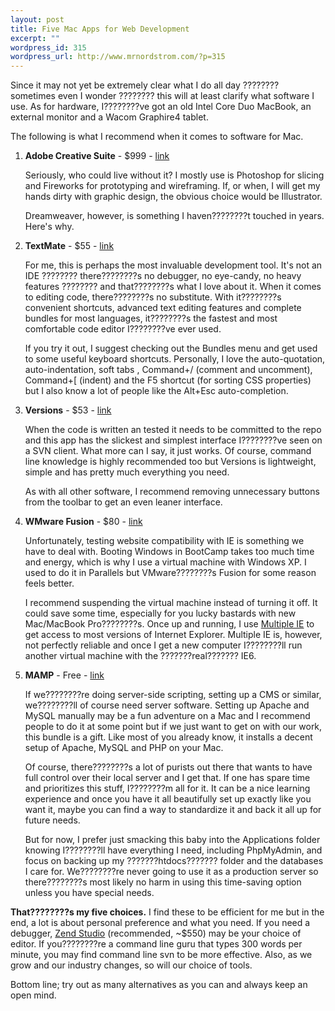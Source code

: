 ```yaml
--- 
layout: post
title: Five Mac Apps for Web Development
excerpt: ""
wordpress_id: 315
wordpress_url: http://www.mrnordstrom.com/?p=315
---
```

<p>Since it may not yet be extremely clear what I do all day ???????? sometimes even I wonder ???????? this will at least clarify what software I use. As for hardware, I????????ve got an old Intel Core Duo MacBook, an external monitor and a Wacom Graphire4 tablet.</p>

<p>The following is what I recommend when it comes to software for Mac.</p>

<ol>
<li><strong>Adobe Creative Suite</strong> - $999 - <a href="http://www.adobe.com/products/creativesuite/">link</a>
<p>Seriously, who could live without it? I mostly use is Photoshop for slicing and Fireworks for prototyping and wireframing. If, or when, I will get my hands dirty with graphic design, the obvious choice would be Illustrator.</p>

<p>Dreamweaver, however, is something I haven????????t touched in years. Here's why.</p></li>

<li><strong>TextMate</strong> - $55 - <a href="http://macromates.com/">link</a>
<p>For me, this is perhaps the most invaluable development tool. It's not an IDE ???????? there????????s no debugger, no eye-candy, no heavy features ???????? and that????????s what I love about it. When it comes to editing code, there????????s no substitute. With it????????s convenient shortcuts, advanced text editing features and complete bundles for most languages, it????????s the fastest and most comfortable code editor I????????ve ever used.</p>

<p>If you try it out, I suggest checking out the Bundles menu and get used to some useful keyboard shortcuts. Personally, I love the auto-quotation, auto-indentation, soft tabs , Command+/ (comment and uncomment), Command+[ (indent) and the F5 shortcut (for sorting CSS properties) but I also know a lot of people like the Alt+Esc auto-completion.</p></li>

<li><strong>Versions</strong> - $53 - <a href="http://versionsapp.com/">link</a>
<p>When the code is written an tested it needs to be committed to the repo and this app has the slickest and simplest interface I????????ve seen on a SVN client. What more can I say, it just works. Of course, command line knowledge is highly recommended too but Versions is lightweight, simple and has pretty much everything you need.</p>

<p>As with all other software, I recommend removing unnecessary buttons from the toolbar to get an even leaner interface.</p></li>

<li><strong>WMware Fusion</strong> - $80 - <a href="http://www.vmware.com/products/fusion/">link</a>
<p>Unfortunately, testing website compatibility with IE is something we have to deal with. Booting Windows in BootCamp takes too much time and energy, which is why I use a virtual machine with Windows XP. I used to do it in Parallels but VMware????????s Fusion for some reason feels better.</p>

<p>I recommend suspending the virtual machine instead of turning it off. It could save some time, especially for you lucky bastards with new Mac/MacBook Pro????????s. Once up and running, I use <a href="http://tredosoft.com/Multiple_IE">Multiple IE</a> to get access to most versions of Internet Explorer. Multiple IE is, however, not perfectly reliable and once I get a new computer I????????ll run another virtual machine with the ???????real??????? IE6.</p></li>

<li><strong>MAMP</strong> - Free - <a href="http://www.mamp.info/">link</a>
<p>If we????????re doing server-side scripting, setting up a CMS or similar, we????????ll of course need server software. Setting up Apache and MySQL manually may be a fun adventure on a Mac and I recommend people to do it at some point but if we just want to get on with our work, this bundle is a gift. Like most of you already know, it installs a decent setup of Apache, MySQL and PHP on your Mac.</p>

<p>Of course, there????????s a lot of purists out there that wants to have full control over their local server and I get that. If one has spare time and prioritizes this stuff, I????????m all for it. It can be a nice learning experience and once you have it all beautifully set up exactly like you want it, maybe you can find a way to standardize it and back it all up for future needs.</p>

<p>But for now, I prefer just smacking this baby into the Applications folder knowing I????????ll have everything I need, including PhpMyAdmin, and focus on backing up my ???????htdocs??????? folder and the databases I care for. We????????re never going to use it as a production server so there????????s most likely no harm in using this time-saving option unless you have special needs.</p></li>
</ol>

<p><strong>That????????s my five choices.</strong> I find these to be efficient for me but in the end, a lot is about personal preference and what you need. If you need a debugger, <a href="http://www.zend.com/en/products/studio/">Zend Studio</a> (recommended, ~$550) may be your choice of editor. If you????????re a command line guru that types 300 words per minute, you may find command line svn to be more effective. Also, as we grow and our industry changes, so will our choice of tools.</p>

<p>Bottom line; try out as many alternatives as you can and always keep an open mind.</p>
